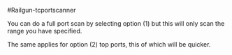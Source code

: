 #Railgun-tcportscanner

You can do a full port scan by selecting option (1) but this will only scan the range you have specified.

The same applies for option (2) top ports, this of which will be quicker.
